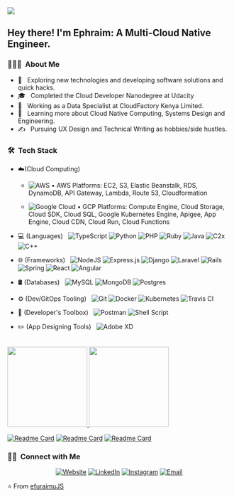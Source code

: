 <img src="https://www.capgemini.com/ch-en/wp-content/uploads/sites/43/2019/04/CloudNative_DotCom-Banner-3_900x300_20190516.jpg">

<h2> Hey there! I'm Ephraim: A Multi-Cloud Native Engineer.</h2>

<h3> 👨🏻‍💻 &nbsp;About Me </h3>

- 🤔 &nbsp; Exploring new technologies and developing software solutions and quick hacks.
- 🎓 &nbsp; Completed the Cloud Developer Nanodegree at Udacity 
- 💼 &nbsp; Working as a Data Specialist at CloudFactory Kenya Limited.
- 🌱 &nbsp; Learning more about Cloud Native Computing, Systems Design and Engineering.
- ✍️ &nbsp; Pursuing UX Design and Technical Writing as hobbies/side hustles.

<h3> 🛠 &nbsp;Tech Stack</h3>

- ☁️(Cloud Computing) &nbsp;
  - ![AWS](https://img.shields.io/badge/AWS-%23FF9900.svg?style=for-the-badge&logo=amazon-aws&logoColor=white) • AWS Platforms:  EC2, S3, Elastic Beanstalk, RDS, DynamoDB, API Gateway, Lambda, Route 53, Cloudformation
  
  - ![Google Cloud](https://img.shields.io/badge/GoogleCloud-%234285F4.svg?style=for-the-badge&logo=google-cloud&logoColor=white) • GCP Platforms: Compute Engine, Cloud Storage, Cloud SDK, Cloud SQL, Google Kubernetes Engine, Apigee, App Engine, Cloud CDN, Cloud Run, Cloud Functions

- 💻 (Languages) &nbsp;
  ![TypeScript](https://img.shields.io/badge/typescript-%23007ACC.svg?style=for-the-badge&logo=typescript&logoColor=white)
  ![Python](https://img.shields.io/badge/python-3670A0?style=for-the-badge&logo=python&logoColor=ffdd54)
  ![PHP](https://img.shields.io/badge/php-%23777BB4.svg?style=for-the-badge&logo=php&logoColor=white)
  ![Ruby](https://img.shields.io/badge/ruby-%23CC342D.svg?style=for-the-badge&logo=ruby&logoColor=white)
  ![Java](https://img.shields.io/badge/java-%23ED8B00.svg?style=for-the-badge&logo=java&logoColor=white)
  ![C2x](https://img.shields.io/badge/c-%2300599C.svg?style=for-the-badge&logo=c&logoColor=white)
  ![C++](https://img.shields.io/badge/c++-%2300599C.svg?style=for-the-badge&logo=c%2B%2B&logoColor=white)
  
- 🌐 (Frameworks) &nbsp;
  ![NodeJS](https://img.shields.io/badge/node.js-6DA55F?style=for-the-badge&logo=node.js&logoColor=white)
  ![Express.js](https://img.shields.io/badge/express.js-%23404d59.svg?style=for-the-badge&logo=express&logoColor=%2361DAFB)
  ![Django](https://img.shields.io/badge/django-%23092E20.svg?style=for-the-badge&logo=django&logoColor=white)
  ![Laravel](https://img.shields.io/badge/laravel-%23FF2D20.svg?style=for-the-badge&logo=laravel&logoColor=white)
  ![Rails](https://img.shields.io/badge/rails-%23CC0000.svg?style=for-the-badge&logo=ruby-on-rails&logoColor=white)
  ![Spring](https://img.shields.io/badge/spring-%236DB33F.svg?style=for-the-badge&logo=spring&logoColor=white)
  ![React](https://img.shields.io/badge/react-%2320232a.svg?style=for-the-badge&logo=react&logoColor=%2361DAFB)
  ![Angular](https://img.shields.io/badge/angular-%23DD0031.svg?style=for-the-badge&logo=angular&logoColor=white)

- 🛢 (Databases) &nbsp;
  ![MySQL](https://img.shields.io/badge/mysql-%2300f.svg?style=for-the-badge&logo=mysql&logoColor=white)
  ![MongoDB](https://img.shields.io/badge/MongoDB-%234ea94b.svg?style=for-the-badge&logo=mongodb&logoColor=white)
  ![Postgres](https://img.shields.io/badge/postgres-%23316192.svg?style=for-the-badge&logo=postgresql&logoColor=white)

- ⚙️ (Dev/GitOps Tooling) &nbsp;
  ![Git](https://img.shields.io/badge/-Git-333333?style=flat&logo=git)
  ![Docker](https://img.shields.io/badge/-docker-333333?style=flat&logo=docker)
  ![Kubernetes](https://img.shields.io/badge/-kubernetes-333333?style=flat&logo=kubernetes)
  ![Travis CI](https://img.shields.io/badge/-travis-333333?style=flat&logo=travis)

- 🔧 (Developer's Toolbox) &nbsp;
  ![Postman](https://img.shields.io/badge/Postman-FF6C37?style=for-the-badge&logo=postman&logoColor=white)
  ![Shell Script](https://img.shields.io/badge/shell_script-%23121011.svg?style=for-the-badge&logo=gnu-bash&logoColor=white)

- ✏️ (App Designing Tools) &nbsp;
  ![Adobe XD](https://img.shields.io/badge/Adobe%20XD-470137?style=for-the-badge&logo=Adobe%20XD&logoColor=#FF61F6)

<br/>

<a href="https://github.com/efuraimujs">
  <img height="180em" src="https://github-readme-stats.vercel.app/api?username=efuraimujs&theme=buefy&show_icons=true" />
  <img height="180em" src="https://github-readme-stats.vercel.app/api/top-langs/?username=efuraimujs&theme=buefy&layout=compact" />
</a>

<br/>

[![Readme Card](https://github-readme-stats.vercel.app/api/pin/?username=efuraimujs&repo=Udagram-Image-Filtering-Microservice-Project-02)](https://github.com/efuraimuJS/Udagram-Image-Filtering-Microservice-Project-02)
[![Readme Card](https://github-readme-stats.vercel.app/api/pin/?username=efuraimujs&repo=Udagram-Image-Filtering-Microservice-Project-03)](https://github.com/efuraimuJS/Udagram-Image-Filtering-Microservice-Project-03)
[![Readme Card](https://github-readme-stats.vercel.app/api/pin/?username=efuraimujs&repo=Udagram-Image-Filtering-Microservice-Project-04)](https://github.com/efuraimuJS/Udagram-Image-Filtering-Microservice-Project-04)

<h3> 🤝🏻 &nbsp;Connect with Me </h3>

<p align="center">
<a href="http://efuraimujs.tech/"><img alt="Website" src="https://img.shields.io/badge/Website-http://efuraimujs.tech/-blue?style=flat-square&logo=google-chrome"></a>
<a href="https://www.linkedin.com/in/ephraim-wangulu-b4475b246/"><img alt="LinkedIn" src="https://img.shields.io/badge/LinkedIn-Ephraim%20Wangulu%20(efuraimuJS)-blue?style=flat-square&logo=linkedin"></a>
<a href="https://www.instagram.com/efuraimujs/?hl=en"><img alt="Instagram" src="https://img.shields.io/badge/Instagram-@efuraimujs-blue?style=flat-square&logo=instagram"></a>
<a href="mailto:efuraimu.js@gmail.com"><img alt="Email" src="https://img.shields.io/badge/Email-efuraimu.js@gmail.com-blue?style=flat-square&logo=gmail"></a>
</p>

⭐️ From [efuraimuJS](https://github.com/efuraimuJS)
